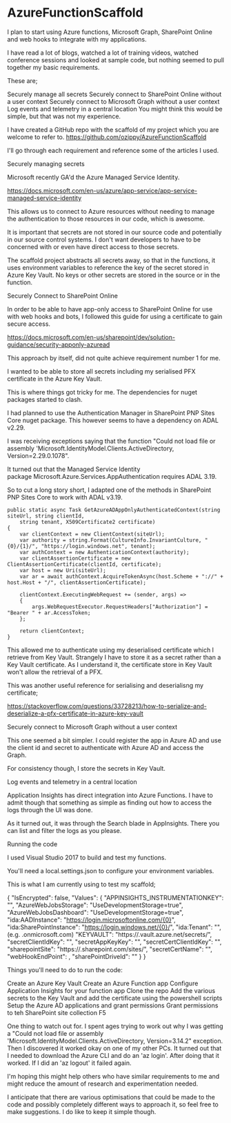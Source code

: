 # AzureFunctionScaffold
I plan to start using Azure functions, Microsoft Graph, SharePoint Online and web hooks to integrate with my applications.

I have read a lot of blogs, watched a lot of training videos, watched conference sessions and looked at sample code, but nothing seemed to pull together my basic requirements.

These are;

Securely manage all secrets
Securely connect to SharePoint Online without a user context
Securely connect to Microsoft Graph without a user context
Log events and telemetry in a central location
You might think this would be simple, but that was not my experience.

I have created a GitHub repo with the scaffold of my project which you are welcome to refer to. https://github.com/ozippy/AzureFunctionScaffold


I'll go through each requirement and reference some of the articles I used.

Securely managing secrets

Microsoft recently GA'd the Azure Managed Service Identity.

https://docs.microsoft.com/en-us/azure/app-service/app-service-managed-service-identity

This allows us to connect to Azure resources without needing to manage the authentication to those resources in our code, which is awesome.

It is important that secrets are not stored in our source code and potentially in our source control systems. I don't want developers to have to be concerned with or even have direct access to those secrets.

The scaffold project abstracts all secrets away, so that in the functions, it uses environment variables to reference the key of the secret stored in Azure Key Vault. No keys or other secrets are stored in the source or in the function.

Securely Connect to SharePoint Online

In order to be able to have app-only access to SharePoint Online for use with web hooks and bots, I followed this guide for using a certificate to gain secure access.

https://docs.microsoft.com/en-us/sharepoint/dev/solution-guidance/security-apponly-azuread

This approach by itself, did not quite achieve requirement number 1 for me.

I wanted to be able to store all secrets including my serialised PFX certificate in the Azure Key Vault.

This is where things got tricky for me. The dependencies for nuget packages started to clash.

I had planned to use the Authentication Manager in SharePoint PNP Sites Core nuget package. This however seems to have a dependency on ADAL v2.29.

I was receiving exceptions saying that the function "Could not load file or assembly 'Microsoft.IdentityModel.Clients.ActiveDirectory, Version=2.29.0.1078".

It turned out that the Managed Service Identity package Microsoft.Azure.Services.AppAuthentication requires ADAL 3.19.

So to cut a long story short, I adapted one of the methods in SharePoint PNP Sites Core to work with ADAL v3.19.

    public static async Task GetAzureADAppOnlyAuthenticatedContext(string siteUrl, string clientId,
        string tenant, X509Certificate2 certificate)
    {
        var clientContext = new ClientContext(siteUrl);
        var authority = string.Format(CultureInfo.InvariantCulture, "{0}/{1}/", "https://login.windows.net", tenant);
        var authContext = new AuthenticationContext(authority);
        var clientAssertionCertificate = new ClientAssertionCertificate(clientId, certificate);
        var host = new Uri(siteUrl);
        var ar = await authContext.AcquireTokenAsync(host.Scheme + "://" + host.Host + "/", clientAssertionCertificate);

        clientContext.ExecutingWebRequest += (sender, args) =>
        {
            args.WebRequestExecutor.RequestHeaders["Authorization"] = "Bearer " + ar.AccessToken;
        };

        return clientContext;
    }
This allowed me to authenticate using my deserialised certificate which I retrieve from Key Vault. Strangely I have to store it as a secret rather than a Key Vault certificate. As I understand it, the certificate store in Key Vault won't allow the retrieval of a PFX.

This was another useful reference for serialising and deserialisng my certificate;

https://stackoverflow.com/questions/33728213/how-to-serialize-and-deserialize-a-pfx-certificate-in-azure-key-vault

Securely connect to Microsoft Graph without a user context

This one seemed a bit simpler. I could register the app in Azure AD and use the client id and secret to authenticate with Azure AD and access the Graph.

For consistency though, I store the secrets in Key Vault.

Log events and telemetry in a central location

Application Insights has direct integration into Azure Functions. I have to admit though that something as simple as finding out how to access the logs through the UI was done.

As it turned out, it was through the Search blade in AppInsights. There you can list and filter the logs as you please.



Running the code

I used Visual Studio 2017 to build and test my functions.

You'll need a local.settings.json to configure your environment variables.

This is what I am currently using to test my scaffold;

{
"IsEncrypted": false,
"Values": {
"APPINSIGHTS_INSTRUMENTATIONKEY": "",
"AzureWebJobsStorage": "UseDevelopmentStorage=true",
"AzureWebJobsDashboard": "UseDevelopmentStorage=true",
"ida:AADInstance": "https://login.microsoftonline.com/{0}",
"ida:SharePointInstance": "https://login.windows.net/{0}/",
"ida:Tenant": "", (e.g. <your tenant>.onmicrosoft.com)
"KEYVAULT": "https://<your key vault>.vault.azure.net/secrets/",
"secretClientIdKey": "<your secret key>",
"secretAppKeyKey": "<your secret key>",
"secretCertClientIdKey": "<your secret key>",
"sharepointSite": "https://.sharepoint.com/sites/",
"secretCertName": "<your secret key>",
"webHookEndPoint": <your webhook endpoint>,
"sharePointDriveId": "<the id of the SharePoint drive to query>" 
}
}

Things you'll need to do to run the code:

Create an Azure Key Vault
Create an Azure Function app
Configure Application Insights for your function app
Clone the repo
Add the various secrets to the Key Vault and add the certificate using the powershell scripts
Setup the Azure AD applications and grant permissions
Grant permissions to teh SharePoint site collection
F5

One thing to watch out for. I spent ages trying to work out why I was getting a "Could not load file or assembly 'Microsoft.IdentityModel.Clients.ActiveDirectory, Version=3.14.2" exception. Then I discovered it worked okay on one of my other PCs. It turned out that I needed to download the Azure CLI and do an 'az login'. After doing that it worked. If I did an 'az logout' it failed again.

I'm hoping this might help others who have similar requirements to me and might reduce the amount of research and experimentation needed.

I anticipate that there are various optimisations that could be made to the code and possibly completely different ways to approach it, so feel free to make suggestions. I do like to keep it simple though.
